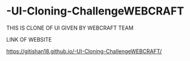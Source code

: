 # -UI-Cloning-ChallengeWEBCRAFT
THIS IS CLONE OF UI GIVEN BY WEBCRAFT TEAM

LINK OF WEBSITE

https://gitishan18.github.io/-UI-Cloning-ChallengeWEBCRAFT/
